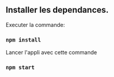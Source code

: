 
## Installer les dependances.

Executer la commande:

### `npm install`

Lancer l'appli avec cette commande

### `npm start`

